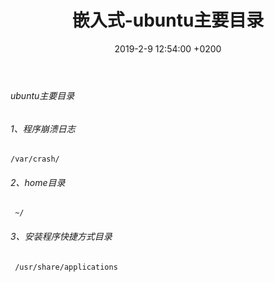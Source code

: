 ﻿---
layout: post
title:  "嵌入式-ubuntu主要目录"
date:   2019-2-9 12:54:00 +0200
categories: 嵌入式
---

###### ubuntu主要目录      
###### 1、程序崩溃日志  
```
/var/crash/
```

###### 2、home目录  
```
 ~/
```

###### 3、安装程序快捷方式目录  
```
 /usr/share/applications
```
